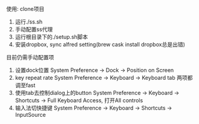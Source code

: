 使用:
clone项目
1. 运行./ss.sh
2. 手动配置ss代理
3. 运行根目录下的./setup.sh脚本
4. 安装dropbox, sync alfred setting(brew cask install dropbox总是出错)

目前仍需手动配置项
1. 设置dock位置
  System Preference -> Dock -> Position on Screen
2. key repeat rate
  System Preference -> Keyboard -> Keyboard tab
  两项都调至fast
3. 使用tab去控制dialog上的button
  System Preference -> Keyboard -> Shortcuts -> Full Keyboard Access, 打开All controls
4. 输入法切快捷键
  System Preference -> Keyboard -> Shortcuts -> InputSource
